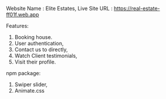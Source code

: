 Website Name : Elite Estates,
Live Site URL : https://real-estate-ff01f.web.app

Features:

1. Booking house.
2. User authentication,
3. Contact us to directly,
4. Watch Client testimonials,
5. Visit their profile.


npm package:

1. Swiper slider,
2. Animate.css
